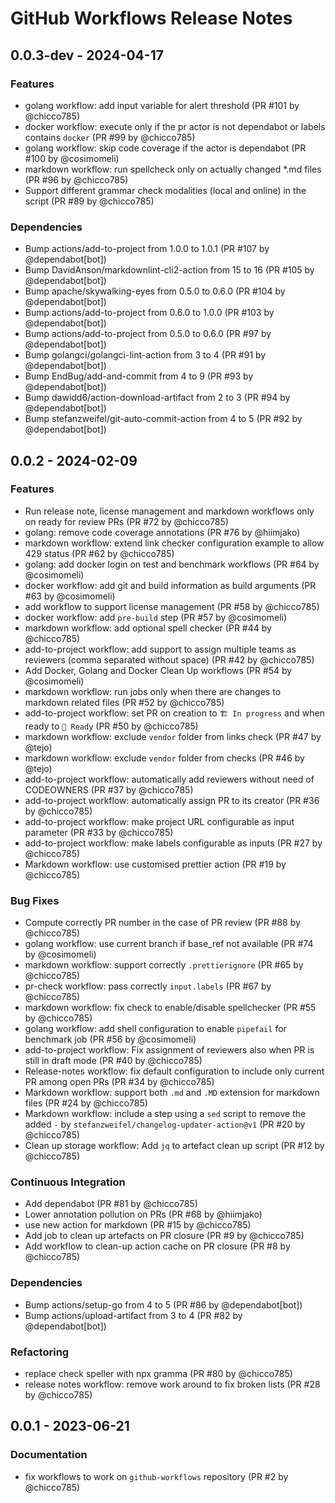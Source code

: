 # GitHub Workflows Release Notes

## 0.0.3-dev - 2024-04-17

### Features

- golang workflow: add input variable for alert threshold (PR #101 by
  @chicco785)
- docker workflow: execute only if the pr actor is not dependabot or labels
  contains `docker` (PR #99 by @chicco785)
- golang workflow: skip code coverage if the actor is dependabot (PR #100 by
  @cosimomeli)
- markdown workflow: run spellcheck only on actually changed \*.md files (PR #96
  by @chicco785)
- Support different grammar check modalities (local and online) in the script
  (PR #89 by @chicco785)

### Dependencies

- Bump actions/add-to-project from 1.0.0 to 1.0.1 (PR #107 by @dependabot[bot])
- Bump DavidAnson/markdownlint-cli2-action from 15 to 16 (PR #105 by
  @dependabot[bot])
- Bump apache/skywalking-eyes from 0.5.0 to 0.6.0 (PR #104 by @dependabot[bot])
- Bump actions/add-to-project from 0.6.0 to 1.0.0 (PR #103 by @dependabot[bot])
- Bump actions/add-to-project from 0.5.0 to 0.6.0 (PR #97 by @dependabot[bot])
- Bump golangci/golangci-lint-action from 3 to 4 (PR #91 by @dependabot[bot])
- Bump EndBug/add-and-commit from 4 to 9 (PR #93 by @dependabot[bot])
- Bump dawidd6/action-download-artifact from 2 to 3 (PR #94 by @dependabot[bot])
- Bump stefanzweifel/git-auto-commit-action from 4 to 5 (PR #92 by
  @dependabot[bot])

## 0.0.2 - 2024-02-09

### Features

- Run release note, license management and markdown workflows only on ready for
  review PRs (PR #72 by @chicco785)
- golang: remove code coverage annotations (PR #76 by @hiimjako)
- markdown workflow: extend link checker configuration example to allow 429
  status (PR #62 by @chicco785)
- golang: add docker login on test and benchmark workflows (PR #64 by
  @cosimomeli)
- docker workflow: add git and build information as build arguments (PR #63 by
  @cosimomeli)
- add workflow to support license management (PR #58 by @chicco785)
- docker workflow: add `pre-build` step (PR #57 by @cosimomeli)
- markdown workflow: add optional spell checker (PR #44 by @chicco785)
- add-to-project workflow: add support to assign multiple teams as reviewers
  (comma separated without space) (PR #42 by @chicco785)
- Add Docker, Golang and Docker Clean Up workflows (PR #54 by @cosimomeli)
- markdown workflow: run jobs only when there are changes to markdown related
  files (PR #52 by @chicco785)
- add-to-project workflow: set PR on creation to `🏗 In progress` and when ready
  to `🔖 Ready` (PR #50 by @chicco785)
- markdown workflow: exclude `vendor` folder from links check (PR #47 by @tejo)
- markdown workflow: exclude `vendor` folder from checks (PR #46 by @tejo)
- add-to-project workflow: automatically add reviewers without need of
  CODEOWNERS (PR #37 by @chicco785)
- add-to-project workflow: automatically assign PR to its creator (PR #36 by
  @chicco785)
- add-to-project workflow: make project URL configurable as input parameter (PR
  #33 by @chicco785)
- add-to-project workflow: make labels configurable as inputs (PR #27 by
  @chicco785)
- Markdown workflow: use customised prettier action (PR #19 by @chicco785)

### Bug Fixes

- Compute correctly PR number in the case of PR review (PR #88 by @chicco785)
- golang workflow: use current branch if base_ref not available (PR #74 by
  @cosimomeli)
- markdown workflow: support correctly `.prettierignore` (PR #65 by @chicco785)
- pr-check workflow: pass correctly `input.labels` (PR #67 by @chicco785)
- markdown workflow: fix check to enable/disable spellchecker (PR #55 by
  @chicco785)
- golang workflow: add shell configuration to enable `pipefail` for benchmark
  job (PR #56 by @cosimomeli)
- add-to-project workflow: Fix assignment of reviewers also when PR is still in
  draft mode (PR #40 by @chicco785)
- Release-notes workflow: fix default configuration to include only current PR
  among open PRs (PR #34 by @chicco785)
- Markdown workflow: support both `.md` and `.MD` extension for markdown files
  (PR #24 by @chicco785)
- Markdown workflow: include a step using a `sed` script to remove the added `-`
  by `stefanzweifel/changelog-updater-action@v1` (PR #20 by @chicco785)
- Clean up storage workflow: Add `jq` to artefact clean up script (PR #12 by
  @chicco785)

### Continuous Integration

- Add dependabot (PR #81 by @chicco785)
- Lower annotation pollution on PRs (PR #68 by @hiimjako)
- use new action for markdown (PR #15 by @chicco785)
- Add job to clean up artefacts on PR closure (PR #9 by @chicco785)
- Add workflow to clean-up action cache on PR closure (PR #8 by @chicco785)

### Dependencies

- Bump actions/setup-go from 4 to 5 (PR #86 by @dependabot[bot])
- Bump actions/upload-artifact from 3 to 4 (PR #82 by @dependabot[bot])

### Refactoring

- replace check speller with npx gramma (PR #80 by @chicco785)
- release notes workflow: remove work around to fix broken lists (PR #28 by
  @chicco785)

## 0.0.1 - 2023-06-21

### Documentation

- fix workflows to work on `github-workflows` repository (PR #2 by @chicco785)
